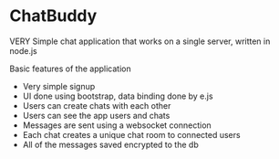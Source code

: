 # ChatBuddy
VERY Simple chat application that works on a single server, written in node.js 

Basic features of the application

- Very simple signup
- UI done using bootstrap, data binding done by e.js
- Users can create chats with each other
- Users can see the app users and chats
- Messages are sent using a websocket connection
- Each chat creates a unique chat room to connected users
- All of the messages saved encrypted to the db

